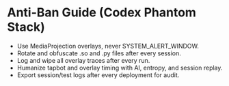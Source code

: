 # Anti-Ban Guide (Codex Phantom Stack)

- Use MediaProjection overlays, never SYSTEM_ALERT_WINDOW.
- Rotate and obfuscate .so and .py files after every session.
- Log and wipe all overlay traces after every run.
- Humanize tapbot and overlay timing with AI, entropy, and session replay.
- Export session/test logs after every deployment for audit.

